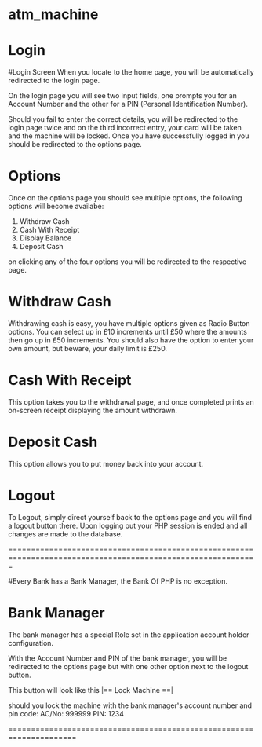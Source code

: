 atm_machine
===========

Login
=======

#Login Screen
When you locate to the home page, you will be automatically redirected to the login page.

On the login page you will see two input fields, one prompts you for an Account Number and the other for a PIN (Personal Identification Number).

Should you fail to enter the correct details, you will be redirected to the login page twice and on the third incorrect entry, your card will be taken and the machine will be locked.
Once you have successfully logged in you should be redirected to the options page.


Options
=========

Once on the options page you should see multiple options, the following options will become availabe:
1) Withdraw Cash
2) Cash With Receipt
3) Display Balance
4) Deposit Cash

on clicking any of the four options you will be redirected to the respective page.

Withdraw Cash
=============

Withdrawing cash is easy, you have multiple options given as Radio Button options. You can select up in £10 increments until £50 where the amounts then go up in £50 increments.
You should also have the option to enter your own amount, but beware, your daily limit is £250.



Cash With Receipt
=================

This option takes you to the withdrawal page, and once completed prints an on-screen receipt displaying the amount withdrawn.

Deposit Cash
==================

This option allows you to put money back into your account.


Logout
===============
To Logout, simply direct yourself back to the options page and you will find a logout button there. 
Upon logging out your PHP session is ended and all changes are made to the database.

=============================================================================================================

#Every Bank has a Bank Manager, the Bank Of PHP is no exception.

Bank Manager
================
The bank manager has a special Role set in the application account holder configuration.

With the Account Number and PIN of the bank manager, you will be redirected to the options page but with one other option next to the logout button.

This button will look like this |== Lock Machine ==|

should you lock the machine with the bank manager's account number and pin code:
AC/No: 999999
PIN:   1234

=====================================================================